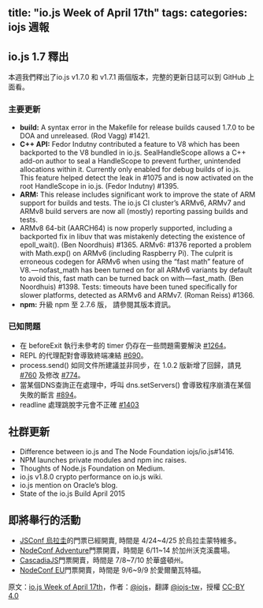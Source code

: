 title: "io.js Week of April 17th"
tags:
categories: iojs 週報
---

## io.js 1.7 釋出

本週我們釋出了io.js v1.7.0 和 v1.7.1 兩個版本，完整的更新日誌可以到 GitHub 上面看。

### 主要更新

* **build:** A syntax error in the Makefile for release builds caused 1.7.0 to be DOA and unreleased. (Rod Vagg) #1421.
* **C++ API:** Fedor Indutny contributed a feature to V8 which has been backported to the V8 bundled in io.js. SealHandleScope allows a C++ add-on author to seal a HandleScope to prevent further, unintended allocations within it. Currently only enabled for debug builds of io.js. This feature helped detect the leak in #1075 and is now activated on the root HandleScope in io.js. (Fedor Indutny) #1395.
* **ARM:** This release includes significant work to improve the state of ARM support for builds and tests. The io.js CI cluster’s ARMv6, ARMv7 and ARMv8 build servers are now all (mostly) reporting passing builds and tests.
* ARMv8 64-bit (AARCH64) is now properly supported, including a backported fix in libuv that was mistakenly detecting the existence of epoll_wait(). (Ben Noordhuis) #1365. ARMv6: #1376 reported a problem with Math.exp() on ARMv6 (including Raspberry Pi). The culprit is erroneous codegen for ARMv6 when using the “fast math” feature of V8. — nofast_math has been turned on for all ARMv6 variants by default to avoid this, fast math can be turned back on with — fast_math. (Ben Noordhuis) #1398. Tests: timeouts have been tuned specifically for slower platforms, detected as ARMv6 and ARMv7. (Roman Reiss) #1366.
* **npm:** 升級 npm 至 2.7.6 版， 請參閱其版本資訊。

### 已知問題

* 在 beforeExit 執行未參考的 timer 仍存在一些問題需要解決 [#1264](https://github.com/iojs/io.js/issues/1264)。
* REPL 的代理配對會導致終端凍結 [#690](https://github.com/iojs/io.js/issues/690)。
* process.send() 如同文件所建議並非同步，在 1.0.2 版新增了回歸，請見 [#760](https://github.com/iojs/io.js/issues/760) 及修改 [#774](https://github.com/iojs/io.js/issues/774)。
* 當某個DNS查詢正在處理中，呼叫 dns.setServers() 會導致程序崩潰在某個失敗的斷言 [#894](https://github.com/iojs/io.js/issues/894)。
* readline 處理跳脫字元會不正確 [#1403](https://github.com/iojs/io.js/issues/1403)

## 社群更新

* Difference between io.js and The Node Foundation iojs/io.js#1416.
* NPM launches private modules and npm inc raises.
* Thoughts of Node.js Foundation on Medium.
* io.js v1.8.0 crypto performance on io.js wiki.
* io.js mention on Oracle’s blog.
* State of the io.js Build April 2015

## 即將舉行的活動

* [JSConf 烏拉圭](http://jsconf.uy/)的門票已經開賣, 時間是 4/24~4/25 於烏拉圭蒙特維多。
* [NodeConf Adventure](http://nodeconf.com/)門票開賣，時間是 6/11~14 於加州沃克溪農場。
* [CascadiaJS](http://2015.cascadiajs.com/)門票開賣，時間是 7/8~7/10 於華盛頓州。
* [NodeConf EU](http://nodeconf.eu/)門票開賣，時間是 9/6~9/9 於愛爾蘭瓦特福。

原文：[io.js Week of April 17th](https://medium.com/node-js-javascript/io-js-week-of-april-17th-e4c6f2db7659)，作者：[@iojs](https://medium.com/@iojs)，翻譯 [@iojs-tw](https://github.com/iojs/iojs-tw)，授權 [CC-BY 4.0](https://creativecommons.org/licenses/by/4.0/deed.zh_TW)
